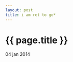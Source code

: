 ```yaml
---
layout: post
title: i am ret to go*
---
```


{{ page.title }}
================

<p class="meta">04 jan 2014</p>
<!-- 
Who: you can call me esskay /iˈskā/.

What: chronology a of my efforts to become a full stack dev (i.e. an all-singing, all-dancing technical wizard of the software development persuasion).

When: updates will be posted as often as i can.

Where: same bat channel.

Why: to log my adventures in code land .. and to satisfy a challenge assignment for the supadope rails bootcamp that i am currently in. 
.. big ups to the tealeaf academy krew!

ps .. although very much capable .. i rarely use proper punctuation when keyboarding .. pardon my swag .. thanks much :)  -->